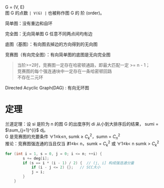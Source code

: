 G = (V, E)   
图 G 的点数 `| V(G) |` 也被称作图 G 的 阶 (order)。

简单图：没有重边和自环

完全图：无向简单图 G 任意不同两点间均有边

底图（基图）：有向图去掉边的方向得到的无向图

竞赛图（有向完全图）：有向简单图的底图是无向完全图
> 当阶>=2时，竞赛图一定存在哈密顿通路，即最大匹配一定 >= n - 1；  
> 竞赛图的每个强连通块中一定存在一条哈密顿回路  
> 不存在二元环

Directed Acyclic Graph(DAG) : 有向无环图


# 定理
兰道定理：设 si 是阶为 n 的图 G 的出度序列 di 从小到大排序后的结果， sumi = $\sum_{j=1}^{i}$ dj。  
G 是竞赛图的充要条件 ∀1≤k≤n, sumk ≥ $C_{k}^{2}$，sumn = $C_{n}^{2}$  
​推论：竞赛图强连通的当且仅当 ∄1≤k< n，sumk = $C_{k}^{2}$ 或 ∀1≤k< n sumk > $C_{k}^{2}$  
``` c++
for (int i = 1, s = 0, j = 0; i <= n; ++i) {
        s += deg[i];
        if (s == i * (i - 1) / 2) {  // (j, i] 构成强连通分量  
            if (i - j <= 2) {};   // SCC大小
            j = i;
        }
    } 
```